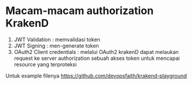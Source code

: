 # Macam-macam authorization KrakenD
1. JWT Validation : memvalidasi token 
2. JWT Signing : men-generate token 
3. OAuth2 Client credentials : melalui OAuth2 krakenD dapat melaukan request ke server authorization sebuah akses token untuk mencapai resource yang terproteksi 

Untuk example filenya https://github.com/devopsfaith/krakend-playground
